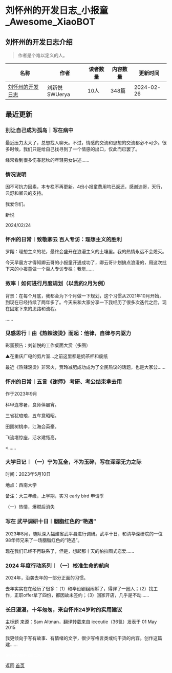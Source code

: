 # 刘怀州的开发日志_小报童_Awesome_XiaoBOT

## 刘怀州的开发日志介绍
> 作者是个难以定义的人。  
  


|名称|作者|读者数量|内容数量|更新时间|
|---|---|---|---|---|
|[刘怀州的开发日志](https://xiaobot.net/p/lhzhou10?refer=0b133df9-27dc-423b-8101-639049001c13)|刘新悦SWUerya|10人|348篇|2024-02-26|

## 最近更新
### 别让自己成为孤岛｜写在病中

最近压力太大了，总想找人聊天。不过，情感的交流和思想的交流都必不可少。很多时候，我们只是给自己找寻到了一个情感的出口，仅此而已罢了。

经常看到很多伤春悲秋的年轻男女讲述......

### 情况说明

因不可抗力因素，本专栏不再更新。4份小报童费用均已返还，感谢迪哥，天行，云舒和卿云的支持。

我爱你们。

新悦

2024/02/24

### 怀州的日常︱致敬卿云 百人专访：理想主义的胜利

罗翔：理想主义的花，最终会盛开在浪漫主义的土壤里。我的热情永远不会熄灭。

今天早晨方才得知卿云哥的小报童开通成功了，卿云哥计划搞点浪漫的，用这次批下来的小报童做一个百人专访专栏；我觉......

### 效率︱如何进行月度规划（以我的2月为例）

背景：在每个月底，我都会为下个月做一下规划，这个习惯从2021年10月开始，到现在已经持续了两年多了。今天来和大家分享一下我经历了很多次迭代之后，现在固定下来的思路和流程。

......

### 见感思行︱由《热辣滚烫》而起：他律，自律与内驱力

彩蛋预告：刘新悦的工作桌面大赏（多图）

▲在重庆广电的剪片室…之前这里都是奶茶杯和废纸

最近《热辣滚烫》非常火，贾玲减肥成功成为了全民热议的话题，也是大家公......

### 怀州的日常︱五言《谢师》 考研、考公结束拿去用

作于2023年9月

科甲连寒暑，良师伴晨宵。

三省犹琅琅，五车意昭昭。

田圃树桃李，江海会英豪。

飞流堪惊座，活水建瓴高。

<......

### 大学日记︱（一）宁为瓦全，不为玉碎，写在深深无力之际

时间：2023年5月10日

地点：西南大学

备注：大三年级，上学期，实习 early bird 申请季

（一）热情，爆燃后消失

### 写在 武平调研十日︱胭脂红色的“艳遇”

2023年8月，随队深入福建省武平县进行调研。武平十日，和清华深研院的一位98年师兄来了一场胭脂红色的“艳遇”。

现在我们已经不再联系了，但是，想起那十天的柏拉图式恋爱......

### 2024 年度行动系列︱（一）校准生命的航向

2024年，沿袭去年的一部分正面的习惯。

去年实实在在经历了很多：（1）和毕设剧组闹掰了，得罪了一圈人；（2）找工作，正职offer拿了四份，都因故未签约；（3）回家开店，几乎是不动......

### 长日漫漫，十年匆匆，来自怀州24岁时的实用建议

主标题 来源：Sam Altman，翻译转载来自 icecutie（36氪）发表于 01 May 2015

我更倾向于写有故事、有情绪的文字，很少写格言类或纯干货的内容。创作这篇建......


<a href="https://github.com/Reno9527/awesome-xiaobot" style="color: white; text-decoration: none;">awesome-xiaobot</a>

返回 [首页](../README.md)
